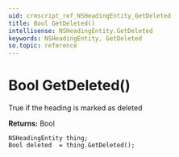 ```yaml
---
uid: crmscript_ref_NSHeadingEntity_GetDeleted
title: Bool GetDeleted()
intellisense: NSHeadingEntity.GetDeleted
keywords: NSHeadingEntity, GetDeleted
so.topic: reference
---
```


# Bool GetDeleted()

True if the heading is marked as deleted

**Returns:** Bool

```crmscript
NSHeadingEntity thing;
Bool deleted  = thing.GetDeleted();
```

